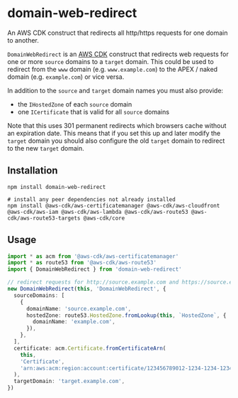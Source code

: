 # domain-web-redirect

An AWS CDK construct that redirects all http/https requests for one domain to another.

`DomainWebRedirect` is an [AWS CDK](https://aws.amazon.com/cdk) construct that redirects
web requests for one or more `source` domains to a `target` domain. This could be used
to redirect from the `www` domain (e.g. `www.example.com`) to the APEX / naked domain
(e.g. `example.com`) or vice versa.

In addition to the `source` and `target` domain names you must also provide:

- the `IHostedZone` of each `source` domain
- one `ICertificate` that is valid for all `source` domains

Note that this uses 301 permanent redirects which browsers cache without an expiration
date. This means that if you set this up and later modify the `target` domain you
should also configure the old `target` domain to redirect to the new `target` domain.

## Installation

```
npm install domain-web-redirect

# install any peer dependencies not already installed
npm install @aws-cdk/aws-certificatemanager @aws-cdk/aws-cloudfront @aws-cdk/aws-iam @aws-cdk/aws-lambda @aws-cdk/aws-route53 @aws-cdk/aws-route53-targets @aws-cdk/core
```

## Usage

```typescript
import * as acm from '@aws-cdk/aws-certificatemanager'
import * as route53 from '@aws-cdk/aws-route53'
import { DomainWebRedirect } from 'domain-web-redirect'

// redirect requests for http://source.example.com and https://source.example.com to https://target.example.com
new DomainWebRedirect(this, 'DomainWebRedirect', {
  sourceDomains: [
    {
      domainName: 'source.example.com',
      hostedZone: route53.HostedZone.fromLookup(this, `HostedZone`, {
        domainName: 'example.com',
      }),
    },
  ],
  certificate: acm.Certificate.fromCertificateArn(
    this,
    'Certificate',
    'arn:aws:acm:region:account:certificate/123456789012-1234-1234-1234-12345678'
  ),
  targetDomain: 'target.example.com',
})
```
